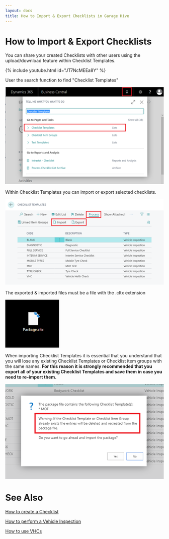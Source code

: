 ```yaml
---
layout: docs
title: How to Import & Export Checklists in Garage Hive
---
```

# How to Import & Export Checklists

You can share your created Checklists with other users using the upload/download feature within Checklist Templates. 

{% include youtube.html id="JT7NcMEEa8Y" %}


User the search function to find "Checklist Templates"

![](media/garagehive-checklist-templates.png)

Within Checklist Templates you can import or export selected checklists. 

![](media/garagehive-checklist-import-export.png)

The exported & imported files must be a file with the .cltx extension

![](media/garagehive-checklist-file.png)

When importing Checklist Templates it is essential that you understand that you will lose any existing Checklist Templates or Checklist item groups with the same names. **For this reason it is strongly recommended that you export all of your existing Checklist Templates and save them in case you need to re-import them.** 

![](media/garagehive-checklist-import-warning.png)


# See Also

[How to create a Checklist](garagehive-checklist-how-to-create.html "How to create a Checklist")


[How to perform a Vehicle Inspection](https://docs.garagehive.co.uk/docs/garagehive-technicians-vehicle-inspections.html "How to perform a Vehicle Inspection")

[How to use VHCs](https://docs.garagehive.co.uk/docs/garagehive-VHC.html "How to use VHCs")